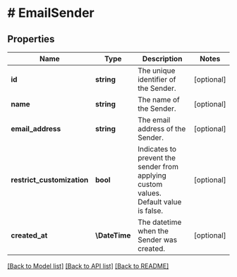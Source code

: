 # # EmailSender

## Properties

Name | Type | Description | Notes
------------ | ------------- | ------------- | -------------
**id** | **string** | The unique identifier of the Sender. | [optional]
**name** | **string** | The name of the Sender. | [optional]
**email_address** | **string** | The email address of the Sender. | [optional]
**restrict_customization** | **bool** | Indicates to prevent the sender from applying custom values. Default value is false. | [optional]
**created_at** | **\DateTime** | The datetime when the Sender was created. | [optional]

[[Back to Model list]](../../README.md#models) [[Back to API list]](../../README.md#endpoints) [[Back to README]](../../README.md)
